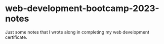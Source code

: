 # web-development-bootcamp-2023-notes
Just some notes that I wrote along in completing my web development certificate.
